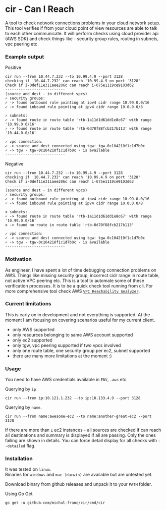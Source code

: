 # cir - Can I Reach
A tool to check network connections problems in your cloud network setup. This tool verifies if from your cloud point of view resources are able to talk to each other communicate. It will perform checks using cloud provider api (AWS SDK) and check things like - security group rules, routing in subnets, vpc peering etc

### Example output

Positive
```
cir run --from 10.44.7.232 --to 10.99.4.9 --port 3128
checking if '10.44.7.232' can reach '10.99.4.9 on port '3128'
Check if i-0def11e311aee206c can reach i-075e1119ce9103d62
---------------------------
(source and dest - in different vpcs)
✓ security groups:
✓ -> found outbound rule pointing at ipv4 cidr range 10.99.0.0/16
✓ -> found inbound rule pointing at ipv4 cidr range 10.0.0.0/8

✓ subnets:
✓ -> found route in route table 'rtb-1a11d1d61dd1e8c67' with range '10.99.0.0/16'
✓ -> found route in route table 'rtb-0d70f88fcb217b113' with range '10.44.0.0/16'

✓ vpc connection:
✓ -> source and dest connected using tgw: tgw-0c104210f1c1d7b0c
✓ -> tgw - tgw-0c104210f1c1d7b0c - is available
---------------------------
```
Negative
```
cir run --from 10.44.7.232 --to 10.99.4.9 --port 3128
checking if '10.44.7.232' can reach '10.99.4.9 on port '3128'
Check if i-0def11e311aee206c can reach i-075e1119ce9103d62
---------------------------
(source and dest - in different vpcs)
✓ security groups:
✓ -> found outbound rule pointing at ipv4 cidr range 10.99.0.0/16
✓ -> found inbound rule pointing at ipv4 cidr range 10.0.0.0/8

x subnets:
✓ -> found route in route table 'rtb-1a11d1d61dd1e8c67' with range '10.99.0.0/16'
x -> found no route in route table 'rtb-0d70f88fcb217b113'

✓ vpc connection:
✓ -> source and dest connected using tgw: tgw-0c104210f1c1d7b0c
✓ -> tgw - tgw-0c104210f1c1d7b0c - is available
---------------------------
```

### Motivation
As engineer, I have spent a lot of time debugging connection problems on AWS. Things like missing security group, incorrect cidr range in route table, not active VPC peering etc. This is a tool to automate some of these verification processes. It is to be a quick check tool running from cli. For more comprehensive tool check AWS [`VPC Reachability Analyzer`](https://aws.amazon.com/blogs/aws/new-vpc-insights-analyzes-reachability-and-visibility-in-vpcs/).

### Current limitations
This is early on in development and not everything is supported. At the moment I am focusing on covering scenarios useful for my current client.
- only AWS supported
- only resources belonging to same AWS account supported
- only ec2 supported
- only tgw, vpc peering supported if two vpcs involved
- only one route table, one security group per ec2, subnet supported
- there are many more limitations at the moment :)

### Usage
You need to have AWS credentials available in `ENV`, `.aws` etc

Querying by `ip`
```
cir run --from ip:10.121.1.232 --to ip:10.133.4.9 --port 3128
```

Querying by `name`.
```
cir run --from name:awesome-ec2 --to name:another-great-ec2 --port 3128
```
If there are more than `1` ec2 instances - all sources are checked if can reach all destinations and summary is displayed if all are passing.
Only the ones failing are shown in details. You can force detail display for all checks with `--detailed` flag.

### Installation
It was tested on `linux`.  
Binaries for `windows` and `mac (darwin)` are available but are untested yet.

Download binary from github releases and unpack it to your `PATH` folder.

Using Go Get
```
go get -u github.com/michal-franc/cir/cmd/cir
```
